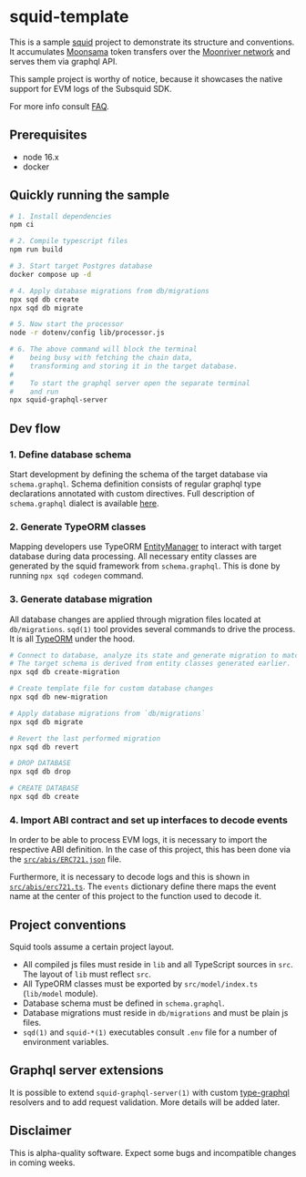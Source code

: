 # squid-template

This is a sample [squid](https://subsquid.io) project to demonstrate its structure and conventions.
It accumulates [Moonsama](https://moonsama.com/) token transfers over the [Moonriver network](https://moonbeam.network/networks/moonriver/) and serves them via graphql API.

This sample project is worthy of notice, because it showcases the native support for EVM logs of the Subsquid SDK.

For more info consult [FAQ](./FAQ.md).

## Prerequisites

* node 16.x
* docker

## Quickly running the sample

```bash
# 1. Install dependencies
npm ci

# 2. Compile typescript files
npm run build

# 3. Start target Postgres database
docker compose up -d

# 4. Apply database migrations from db/migrations
npx sqd db create
npx sqd db migrate

# 5. Now start the processor
node -r dotenv/config lib/processor.js

# 6. The above command will block the terminal
#    being busy with fetching the chain data, 
#    transforming and storing it in the target database.
#
#    To start the graphql server open the separate terminal
#    and run
npx squid-graphql-server
```

## Dev flow

### 1. Define database schema

Start development by defining the schema of the target database via `schema.graphql`.
Schema definition consists of regular graphql type declarations annotated with custom directives.
Full description of `schema.graphql` dialect is available [here](https://docs.subsquid.io/schema-spec).

### 2. Generate TypeORM classes

Mapping developers use TypeORM [EntityManager](https://typeorm.io/#/working-with-entity-manager)
to interact with target database during data processing. All necessary entity classes are
generated by the squid framework from `schema.graphql`. This is done by running `npx sqd codegen`
command.

### 3. Generate database migration

All database changes are applied through migration files located at `db/migrations`.
`sqd(1)` tool provides several commands to drive the process.
It is all [TypeORM](https://typeorm.io/#/migrations) under the hood.

```bash
# Connect to database, analyze its state and generate migration to match the target schema.
# The target schema is derived from entity classes generated earlier.
npx sqd db create-migration

# Create template file for custom database changes
npx sqd db new-migration

# Apply database migrations from `db/migrations`
npx sqd db migrate

# Revert the last performed migration
npx sqd db revert

# DROP DATABASE
npx sqd db drop

# CREATE DATABASE
npx sqd db create            
```

### 4. Import ABI contract and set up interfaces to decode events

In order to be able to process EVM logs, it is necessary to import the respective ABI definition. In the case of this project, this has been done via the [`src/abis/ERC721.json`](src/abis/ERC721.json) file.

Furthermore, it is necessary to decode logs and this is shown in [`src/abis/erc721.ts`](src/abis/erc721.ts). The `events` dictionary define there maps the event name at the center of this project to the function used to decode it.

## Project conventions

Squid tools assume a certain project layout.

* All compiled js files must reside in `lib` and all TypeScript sources in `src`.
The layout of `lib` must reflect `src`.
* All TypeORM classes must be exported by `src/model/index.ts` (`lib/model` module).
* Database schema must be defined in `schema.graphql`.
* Database migrations must reside in `db/migrations` and must be plain js files.
* `sqd(1)` and `squid-*(1)` executables consult `.env` file for a number of environment variables.

## Graphql server extensions

It is possible to extend `squid-graphql-server(1)` with custom
[type-graphql](https://typegraphql.com) resolvers and to add request validation.
More details will be added later.

## Disclaimer

This is alpha-quality software. Expect some bugs and incompatible changes in coming weeks.
